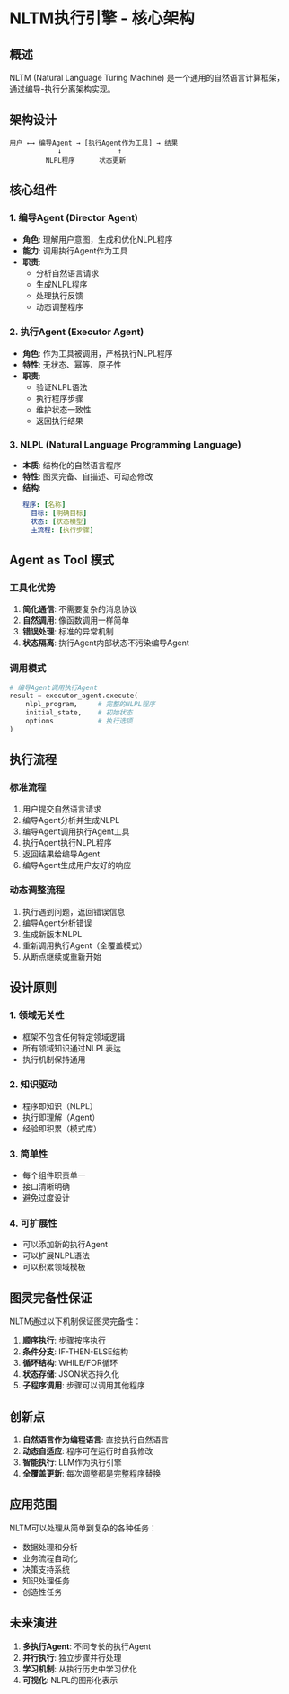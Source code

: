 # NLTM执行引擎 - 核心架构

## 概述
NLTM (Natural Language Turing Machine) 是一个通用的自然语言计算框架，通过编导-执行分离架构实现。

## 架构设计
```
用户 ←→ 编导Agent → [执行Agent作为工具] → 结果
            ↓              ↑
         NLPL程序      状态更新
```

## 核心组件

### 1. 编导Agent (Director Agent)
- **角色**: 理解用户意图，生成和优化NLPL程序
- **能力**: 调用执行Agent作为工具
- **职责**: 
  - 分析自然语言请求
  - 生成NLPL程序
  - 处理执行反馈
  - 动态调整程序

### 2. 执行Agent (Executor Agent)
- **角色**: 作为工具被调用，严格执行NLPL程序
- **特性**: 无状态、幂等、原子性
- **职责**:
  - 验证NLPL语法
  - 执行程序步骤
  - 维护状态一致性
  - 返回执行结果

### 3. NLPL (Natural Language Programming Language)
- **本质**: 结构化的自然语言程序
- **特性**: 图灵完备、自描述、可动态修改
- **结构**:
  ```yaml
  程序: [名称]
    目标: [明确目标]
    状态: [状态模型]
    主流程: [执行步骤]
  ```

## Agent as Tool 模式

### 工具化优势
1. **简化通信**: 不需要复杂的消息协议
2. **自然调用**: 像函数调用一样简单
3. **错误处理**: 标准的异常机制
4. **状态隔离**: 执行Agent内部状态不污染编导Agent

### 调用模式
```python
# 编导Agent调用执行Agent
result = executor_agent.execute(
    nlpl_program,     # 完整的NLPL程序
    initial_state,    # 初始状态
    options           # 执行选项
)
```

## 执行流程

### 标准流程
1. 用户提交自然语言请求
2. 编导Agent分析并生成NLPL
3. 编导Agent调用执行Agent工具
4. 执行Agent执行NLPL程序
5. 返回结果给编导Agent
6. 编导Agent生成用户友好的响应

### 动态调整流程
1. 执行遇到问题，返回错误信息
2. 编导Agent分析错误
3. 生成新版本NLPL
4. 重新调用执行Agent（全覆盖模式）
5. 从断点继续或重新开始

## 设计原则

### 1. 领域无关性
- 框架不包含任何特定领域逻辑
- 所有领域知识通过NLPL表达
- 执行机制保持通用

### 2. 知识驱动
- 程序即知识（NLPL）
- 执行即理解（Agent）
- 经验即积累（模式库）

### 3. 简单性
- 每个组件职责单一
- 接口清晰明确
- 避免过度设计

### 4. 可扩展性
- 可以添加新的执行Agent
- 可以扩展NLPL语法
- 可以积累领域模板

## 图灵完备性保证

NLTM通过以下机制保证图灵完备性：

1. **顺序执行**: 步骤按序执行
2. **条件分支**: IF-THEN-ELSE结构
3. **循环结构**: WHILE/FOR循环
4. **状态存储**: JSON状态持久化
5. **子程序调用**: 步骤可以调用其他程序

## 创新点

1. **自然语言作为编程语言**: 直接执行自然语言
2. **动态自适应**: 程序可在运行时自我修改
3. **智能执行**: LLM作为执行引擎
4. **全覆盖更新**: 每次调整都是完整程序替换

## 应用范围

NLTM可以处理从简单到复杂的各种任务：
- 数据处理和分析
- 业务流程自动化
- 决策支持系统
- 知识处理任务
- 创造性任务

## 未来演进

1. **多执行Agent**: 不同专长的执行Agent
2. **并行执行**: 独立步骤并行处理
3. **学习机制**: 从执行历史中学习优化
4. **可视化**: NLPL的图形化表示